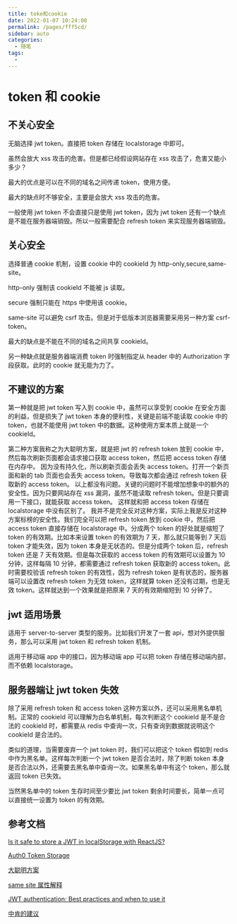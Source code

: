 ```yaml
---
title: toke和cookie
date: 2022-01-07 10:24:08
permalink: /pages/fff5cd/
sidebar: auto
categories:
  - 随笔
tags:
  -
---
```


# token 和 cookie

## 不关心安全

无脑选择 jwt token。直接把 token 存储在 localstorage 中即可。

虽然会放大 xss 攻击的危害。但是都已经假设网站存在 xss 攻击了，危害又能小多少？

最大的优点是可以在不同的域名之间传递 token，使用方便。

最大的缺点时不够安全，主要是会放大 xss 攻击的危害。

一般使用 jwt token 不会直接只是使用 jwt token，因为 jwt token 还有一个缺点是不能在服务器端销毁。所以一般需要配合 refresh token 来实现服务器端销毁。

## 关心安全

选择普通 cookie 机制，设置 cookie 中的 cookieId 为 http-only,secure,same-site。

http-only 强制该 cookieId 不能被 js 读取。

secure 强制只能在 https 中使用该 cookie。

same-site 可以避免 csrf 攻击。但是对于低版本浏览器需要采用另一种方案 csrf-token。

最大的缺点是不能在不同的域名之间共享 cookieId。

另一种缺点就是服务器端消费 token 时强制指定从 header 中的 Authorization 字段获取。此时的 cookie 就无能为力了。

## 不建议的方案

第一种就是把 jwt token 写入到 cookie 中，虽然可以享受到 cookie 在安全方面的利益，但是损失了 jwt token 本身的便利性，关键是前端不能读取 cookie 中的 token，也就不能使用 jwt token 中的数据。这种使用方案本质上就是一个 cookieId。

第二种方案我称之为大聪明方案，就是把 jwt 的 refresh token 放到 cookie 中，然后每次刷新页面都会请求接口获取 access token，然后把 access token 存储在内存中。
因为没有持久化，所以刷新页面会丢失 access token。打开一个新页面和新的 tab 页面也会丢失 access token。导致每次都会通过 refresh token 获取新的 access token。
以上都没有问题。关键的问题时不能增加想象中的额外的安全性。因为只要网站存在 xss 漏洞，虽然不能读取 refresh token。但是只要调用一下接口，就能获取 access token。
这样就和把 access token 存储在 localstorage 中没有区别了。
我并不是完全反对这种方案，实际上我是反对这种方案标榜的安全性。我们完全可以把 refresh token 放到 cookie 中，然后把 access token 直接存储在 localstorage 中。分成两个 token 的好处就是缩短了 token 的有效期。比如本来设置 token 的有效期为 7 天，那么就只能等到 7 天后 token 才能失效，因为 token 本身是无状态的。但是分成两个 token 后，refresh token 还是 7 天有效期。但是每次获取的 access token 的有效期可以设置为 10 分钟，这样每隔 10 分钟，都需要通过 refresh token 获取新的 access token。此时需要校验该 refresh token 的有效性，因为 refresh token 是有状态的，服务器端可以设置改 refresh token 为无效 token，这样就算 token 还没有过期，也是无效 token。这样就达到一个效果就是把原来 7 天的有效期缩短到 10 分钟了。

## jwt 适用场景

适用于 server-to-server 类型的服务。比如我们开发了一套 api，想对外提供服务，那么可以采用 jwt token 和 refresh token 机制。

适用于移动端 app 中的接口，因为移动端 app 可以把 token 存储在移动端内部，而不依赖 localstorage。

## 服务器端让 jwt token 失效

除了采用 refresh token 和 access token 这种方案以外，还可以采用黑名单机制。正常的 cookieId 可以理解为白名单机制，每次判断这个 cookieId 是不是合法的 cookieId 时，都需要从 redis 中查询一次，只有查询到数据就说明这个 cookieId 是合法的。

类似的道理，当需要废弃一个 jwt token 时，我们可以把这个 token 假如到 redis 中作为黑名单。这样每次判断一个 jwt token 是否合法时，除了判断 token 本身是否合法以外，还需要去黑名单中查询一次。如果黑名单中有这个 token，那么就返回 token 已失效。

当然黑名单中的 token 生存时间至少要比 jwt token 剩余时间要长，简单一点可以直接统一设置为 token 的有效期。

## 参考文档

[Is it safe to store a JWT in localStorage with ReactJS?](https://stackoverflow.com/questions/44133536/is-it-safe-to-store-a-jwt-in-localstorage-with-reactjs)

[Auth0 Token Storage](https://auth0.com/docs/security/data-security/token-storage#don-t-store-tokens-in-local-storage)

[大聪明方案](https://dev.to/cotter/localstorage-vs-cookies-all-you-need-to-know-about-storing-jwt-tokens-securely-in-the-front-end-15id)

[same site 属性解释](https://dev.to/gkoniaris/how-to-securely-store-jwt-tokens-51cf)

[JWT authentication: Best practices and when to use it](https://blog.logrocket.com/jwt-authentication-best-practices/#tl-dr-what-are-they-good-for)

[中肯的建议](https://www.ducktypelabs.com/is-localstorage-bad/)

